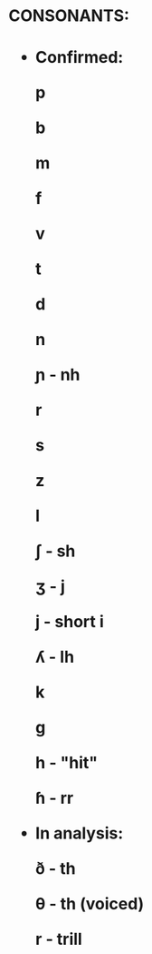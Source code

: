 <h1> CONSONANTS:<h1>

- Confirmed:

  p
  
  b

  m
  
  f
  
  v
  
  t
  
  d
  
  n

  ɲ - nh
  
  r
  
  s
  
  z
  
  l
  
  ʃ - sh
  
  ʒ - j
  
  j - short i
  
  ʎ - lh
  
  k
  
  g
  
  h - "hit"
  
  ɦ - rr

  
- In analysis:

  ð - th
  
  θ - th (voiced)
  
  r - trill
  
